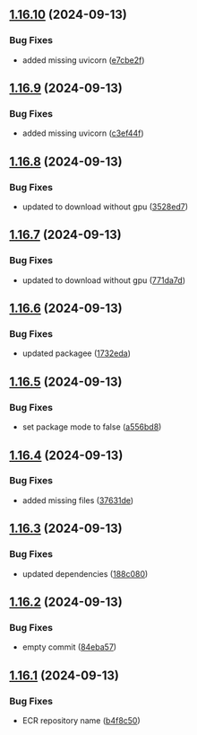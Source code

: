 ## [1.16.10](https://github.com/intenttechnologies/multi2vec-clip-inference-basket/compare/v1.16.9...v1.16.10) (2024-09-13)


### Bug Fixes

* added missing uvicorn ([e7cbe2f](https://github.com/intenttechnologies/multi2vec-clip-inference-basket/commit/e7cbe2f4f99d3680b4dae043bcd7932fff9e56cf))

## [1.16.9](https://github.com/intenttechnologies/multi2vec-clip-inference-basket/compare/v1.16.8...v1.16.9) (2024-09-13)


### Bug Fixes

* added missing uvicorn ([c3ef44f](https://github.com/intenttechnologies/multi2vec-clip-inference-basket/commit/c3ef44f2684fc4e55d3bfcc765455e26bd21faff))

## [1.16.8](https://github.com/intenttechnologies/multi2vec-clip-inference-basket/compare/v1.16.7...v1.16.8) (2024-09-13)


### Bug Fixes

* updated to download without gpu ([3528ed7](https://github.com/intenttechnologies/multi2vec-clip-inference-basket/commit/3528ed78e3f1d39f06954eeccd49be00006a5630))

## [1.16.7](https://github.com/intenttechnologies/multi2vec-clip-inference-basket/compare/v1.16.6...v1.16.7) (2024-09-13)


### Bug Fixes

* updated to download without gpu ([771da7d](https://github.com/intenttechnologies/multi2vec-clip-inference-basket/commit/771da7d229cf1e3c95936ed6f8266b82e4858487))

## [1.16.6](https://github.com/intenttechnologies/multi2vec-clip-inference-basket/compare/v1.16.5...v1.16.6) (2024-09-13)


### Bug Fixes

* updated packagee ([1732eda](https://github.com/intenttechnologies/multi2vec-clip-inference-basket/commit/1732edab7e2e610d13e07a44c1fee756bf710281))

## [1.16.5](https://github.com/intenttechnologies/multi2vec-clip-inference-basket/compare/v1.16.4...v1.16.5) (2024-09-13)


### Bug Fixes

* set package mode to false ([a556bd8](https://github.com/intenttechnologies/multi2vec-clip-inference-basket/commit/a556bd86ec29dd5e3d52d86e417a59eb916d60be))

## [1.16.4](https://github.com/intenttechnologies/multi2vec-clip-inference-basket/compare/v1.16.3...v1.16.4) (2024-09-13)


### Bug Fixes

* added missing files ([37631de](https://github.com/intenttechnologies/multi2vec-clip-inference-basket/commit/37631de473cb7dd234c0083e3a38944e781c5d9f))

## [1.16.3](https://github.com/intenttechnologies/multi2vec-clip-inference-basket/compare/v1.16.2...v1.16.3) (2024-09-13)


### Bug Fixes

* updated dependencies ([188c080](https://github.com/intenttechnologies/multi2vec-clip-inference-basket/commit/188c080bba3eb03c28c529a003c50e754e0c7c9c))

## [1.16.2](https://github.com/intenttechnologies/multi2vec-clip-inference-basket/compare/v1.16.1...v1.16.2) (2024-09-13)


### Bug Fixes

* empty commit ([84eba57](https://github.com/intenttechnologies/multi2vec-clip-inference-basket/commit/84eba5718d5cb487f87cbd3ad93c187023eb2bc3))

## [1.16.1](https://github.com/intenttechnologies/multi2vec-clip-inference-basket/compare/v1.16.0...v1.16.1) (2024-09-13)


### Bug Fixes

* ECR repository name ([b4f8c50](https://github.com/intenttechnologies/multi2vec-clip-inference-basket/commit/b4f8c5097f63eed0679f43d0c9a8f35e06862c0d))

